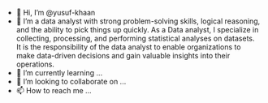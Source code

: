 - 👋 Hi, I’m @yusuf-khaan
- 👀 I’m a data analyst with strong problem-solving skills, logical reasoning, and the ability to pick things up quickly. As a Data analyst, I specialize in collecting, processing, and performing statistical analyses on datasets. It is the responsibility of the data analyst to enable organizations to make data-driven decisions and gain valuable insights into their operations.
- 🌱 I’m currently learning ...
- 💞️ I’m looking to collaborate on ...
- 📫 How to reach me ...

<!---
yusuf-khaan/yusuf-khaan is a ✨ special ✨ repository because its `README.md` (this file) appears on your GitHub profile.
You can click the Preview link to take a look at your changes.
--->

